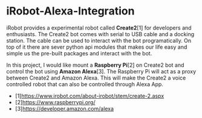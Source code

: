 # iRobot-Alexa-Integration

iRobot provides a experimental robot called **Create2**[1] for developers and enthusiasts. The Create2 bot comes with serial to USB
cable and a docking station. The cable can be used to interact with the bot programatically. On top of it there are sever python
api modules that makes our life easy and simple us the pre-built packages and interact with the bot.

In this project, I would like mount a **Raspberry Pi**[2] on Create2 bot and control the bot using **Amazon Alexa**[3]. The Raspberry Pi will 
act as a proxy between Create2 and Amazon Alexa. This will make the Create2 a voice controlled robot that can also be controlled
through Alexa App.

- [1]https://www.irobot.com/about-irobot/stem/create-2.aspx
- [2]https://www.raspberrypi.org/
- [3]https://developer.amazon.com/alexa

